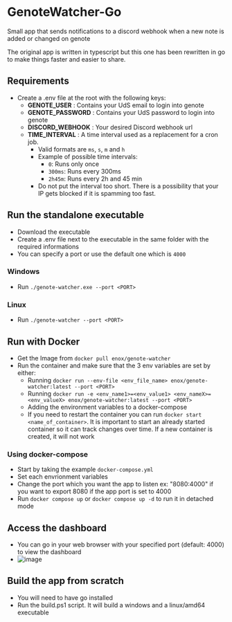 # GenoteWatcher-Go

Small app that sends notifications to a discord webhook when a new note is added
or changed on genote

The original app is written in typescript but this one has been rewritten in go
to make things faster and easier to share.

## Requirements

- Create a .env file at the root with the following keys:
  - **GENOTE_USER** : Contains your UdS email to login into genote
  - **GENOTE_PASSWORD** : Contains your UdS password to login into genote
  - **DISCORD_WEBHOOK** : Your desired Discord webhook url
  - **TIME_INTERVAL** : A time interval used as a replacement for a cron job.
    - Valid formats are `ms`, `s`, `m` and `h`
    - Example of possible time intervals:
      - `0`: Runs only once
      - `300ms`: Runs every 300ms
      - `2h45m`: Runs every 2h and 45 min
    - Do not put the interval too short. There is a possibility that your IP
      gets blocked if it is spamming too fast.

## Run the standalone executable
- Download the executable
- Create a .env file next to the executable in the same folder with the required informations
- You can specify a port or use the default one which is `4000` 
### Windows
- Run `./genote-watcher.exe --port <PORT>` 
### Linux
- Run `./genote-watcher --port <PORT>`

## Run with Docker

- Get the Image from `docker pull enox/genote-watcher`
- Run the container and make sure that the 3 env variables are set by either:
  - Running `docker run --env-file <env_file_name> enox/genote-watcher:latest --port <PORT>`
  - Running
    `docker run -e <env_name1>=<env_value1> <env_nameX>=<env_valueX> enox/genote-watcher:latest --port <PORT>`
  - Adding the environment variables to a docker-compose
  - If you need to restart the container you can run
    `docker start <name_of_container>`. It is important to start an already
    started container so it can track changes over time. If a new container is
    created, it will not work

### Using docker-compose
- Start by taking the example `docker-compose.yml`
- Set each envrionment variables
- Change the port which you want the app to listen ex: "8080:4000" if you want to export 8080 if the app port is set to 4000
- Run `docker compose up` or `docker compose up -d` to run it in detached mode

## Access the dashboard

- You can go in your web browser with your specified port (default: 4000) to view the dashboard
- ![image](https://github.com/user-attachments/assets/b5302d39-58f8-44c8-914d-a5cb07969642)

## Build the app from scratch

- You will need to have go installed
- Run the build.ps1 script. It will build a windows and a linux/amd64 executable
